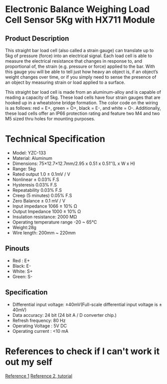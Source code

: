 # Electronic Balance Weighing Load Cell Sensor 5Kg with HX711 Module 

## Product Description
This straight bar load cell (also called a strain gauge) can translate up to 5kg of pressure (force) into an electrical signal. Each load cell is able to measure the electrical resistance that changes in response to, and proportional of, the strain (e.g. pressure or force) applied to the bar. With this gauge you will be able to tell just how heavy an object is, if an object’s weight changes over time, or if you simply need to sense the presence of an object by measuring strain or load applied to a surface.

This straight bar load cell is made from an aluminum-alloy and is capable of reading a capacity of 5kg. These load cells have four strain gauges that are hooked up in a wheatstone bridge formation. The color code on the wiring is as follows: red = E+, green = O+, black = E-, and white = O-. Additionally, these load cells offer an IP66 protection rating and feature two M4 and two M5 sized thru holes for mounting purposes.

# Technical Specification
- Model: YZC-133
- Material: Aluminum
- Dimensions: 75×12.7×12.7mm/2.95 x 0.51 x 0.51″(L x W x H)
- Range: 5kg
- Rated output 1.0 ± 0.1mV / V
- Nonlinear ± 0.03% F.S
- Hysteresis 0.03% F.S
- Repeatability 0.03% F.S
- Creep (5 minutes) 0.05% F.S
- Zero Balance ± 0.1 mV / V
- Input impedance 1066 ± 10% Ω
- Output Impedance 1000 ± 10% Ω
- Insulation resistance: 2000 MΩ
- Operating temperature range -20 ~ 65°C
- Weight:28g
- Wire length: 200mm ~ 220mm

## Pinouts
- Red : E+
- Black: E-
- White: S+
- Green: S- 

## Specification
- Differential input voltage: ±40mV(Full-scale differential input voltage is ± 40mV)
- Data accuracy: 24 bit (24 bit A / D converter chip.)
- Refresh frequency: 80 Hz
- Operating Voltage : 5V DC
- Operating current : <10 mA

# References to check if I can't work it out my self
[Reference 1](http://hivetool.org/w/index.php?title=Interface_the_HX711_to_Pi)
[Reference 2, tutorial](https://tutorials-raspberrypi.com/digital-raspberry-pi-scale-weight-sensor-hx711/)
